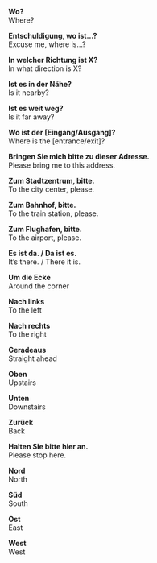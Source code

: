 **Wo?**  
Where?

**Entschuldigung, wo ist…?**  
Excuse me, where is…?

**In welcher Richtung ist X?**  
In what direction is X?

**Ist es in der Nähe?**  
Is it nearby?

**Ist es weit weg?**  
Is it far away?

**Wo ist der [Eingang/Ausgang]?**  
Where is the [entrance/exit]? 

**Bringen Sie mich bitte zu dieser Adresse.**  
Please bring me to this address. 

**Zum Stadtzentrum, bitte.**  
To the city center, please.   

**Zum Bahnhof, bitte.**  
To the train station, please.

**Zum Flughafen, bitte.**  
To the airport, please. 

**Es ist da. / Da ist es.**  
It’s there. / There it is. 

**Um die Ecke**  
Around the corner

**Nach links**  
To the left 

**Nach rechts**  
To the right

**Geradeaus**  
Straight ahead 

**Oben**  
Upstairs 

**Unten**  
Downstairs 

**Zurück**  
Back 

**Halten Sie bitte hier an.**  
Please stop here. 

**Nord**  
North 

**Süd**  
South

**Ost**  
East 

**West**  
West
